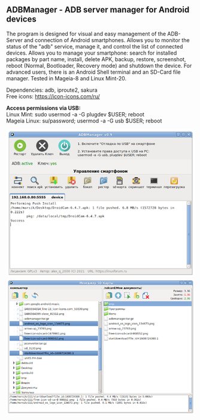 ADBManager - ADB server manager for Android devices
---
The program is designed for visual and easy management of the ADB-Server and connection of Android smartphones. Allows you to monitor the status of the "adb" service, manage it, and control the list of connected devices. Allows you to manage your smartphone: search for installed packages by part name, install, delete APK, backup, restore, screenshot, reboot (Normal, Bootloader, Recovery mode) and shutdown the device. For advanced users, there is an Android Shell terminal and an SD-Card file manager. Tested in Mageia-8 and Linux Mint-20.  

Dependencies: adb, iproute2, sakura  
Free icons: https://icon-icons.com/ru/

**Access permissions via USB:**  
Linux Mint: sudo usermod -a -G plugdev $USER; reboot  
Mageia Linux: su/password; usermod -a -G usb $USER; reboot

![](https://github.com/AKotov-dev/adbmanager/blob/main/ScreenShot/ADBManager1.png)  
![](https://github.com/AKotov-dev/adbmanager/blob/main/ScreenShot/ADBManager2.png)
